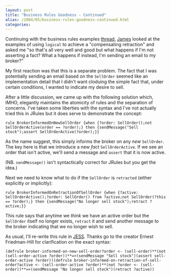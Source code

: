 ```yaml
---
layout: post
title: "Business Rules Goodness - Continued"
alias: /2004/05/business-rules-goodness-continued.html
categories:
---
```

Continuing with the business rules examples [thread](/blog/2004/04/01/more-business-rules-goodness), [James](http://www.redhillconsulting.com.au/blogs/james) looked at the examples of using `logical` to achieve a "compensating retraction" and asked me "so that's all very well and good but what happens if I'm not asserting a fact? What a happens if instead, I'm sending an email to my broker?"

My first reaction was that this is a separate problem. The fact that I was potentially sending an email based on the `SellOrder` seemed like an implementation detail that I didn't want cloduing the simple fact that, under certain conditions, I wanted to indicate my desire to sell.

After a little discussion, we came up with the following solution which, IMHO, elegantly maintains the atomicity of rules and the separation of concerns. I've taken some liberties with the syntax and I've not actually tried this in JRules but it does serve to demonstrate the concept:

```
rule BrokerInformedOnNewSellOrder {when {?order: SellOrder();not SellOrderActive(order == ?order);} then {sendMessage("Sell stock");assert SellOrderActive(?order);}}
```

As the name suggest, this simply informs the broker on any _new_ `SellOrder`. The key here is that we introduce a new _fact_ `SellOrderActive`. If we see an order that isn't active, we'll send a message and `assert` that it is now active.

(NB. `sendMessage()` isn't syntactically correct for JRules but you get the idea.)

Next we need to know what to do if the `SellOrder` is `retracted` (either explicitly or implicitly):

```
rule BrokerInformedOnRetractionOfSellOrder {when {?active: SellOrderActive();?order: SellOrder() from ?active;not SellOrder(?this == ?order);} then {sendMessage("No longer sell stock");retract ?active;}}
```

This rule says that anytime we _think_ we have an active order but the `SellOrder` itself no longer exists, `retract` it and send another message to the broker indicating that we no longer wish to sell.

As usual, I'll re-write this rule in [JESS](https://mail.geekisp.com/horde/util/go.php?url=http://herzberg.ca.sandia.gov/jess). Thanks go to the creator Ernest Friedman-Hill for clarification on the exact syntax:

```
(defrule broker-informed-on-new-sell-order?order <- (sell-order)**(not (sell-order-active ?order))**=>(sendMessage "Sell stock")(assert sell-order-active ?order))(defrule broker-informed-on-retraction-of-sell-order?active <- (sell-order-active ?order)**(not ?order <- (sell-order))**=>(sendMessage "No longer sell stock")(retract ?active))
```
